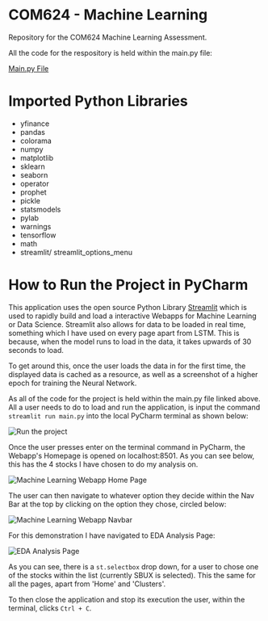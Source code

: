 # COM624 - Machine Learning
Repository for the COM624 Machine Learning Assessment.

All the code for the respository is held within the main.py file:

[Main.py File](https://github.com/kyleroberts27/Machine-Learning/blob/master/main.py)

# Imported Python Libraries
- yfinance
- pandas
- colorama
- numpy
- matplotlib
- sklearn
- seaborn
- operator
- prophet
- pickle
- statsmodels
- pylab
- warnings
- tensorflow
- math
- streamlit/ streamlit_options_menu


# How to Run the Project in PyCharm
This application uses the open source Python Library [Streamlit](https://streamlit.io/) which is used to rapidly build and load a interactive Webapps for Machine Learning or Data Science. Streamlit also allows for data to be loaded in real time, something which I have used on every page apart from LSTM. This is because, when the model runs to load in the data, it takes upwards of 30 seconds to load. 

To get around this, once the user loads the data in for the first time, the displayed data is cached as a resource, as well as a screenshot of a higher epoch for training the Neural Network.

As all of the code for the project is held within the main.py file linked above. All a user needs to do to load and run the application, is input the command `streamlit run main.py` into the local PyCharm terminal as shown below:

![Run the project](https://github.com/kyleroberts27/Machine-Learning/assets/115091926/e6d8db3c-6fd3-429c-9048-3e257959fba5)

Once the user presses enter on the terminal command in PyCharm, the Webapp's Homepage is opened on localhost:8501. As you can see below, this has the 4 stocks I have chosen to do my analysis on.

![Machine Learning Webapp Home Page](https://github.com/kyleroberts27/Machine-Learning/assets/115091926/5e4a2e89-f080-4b8a-9a7b-ff230e7b652b)

The user can then navigate to whatever option they decide within the Nav Bar at the top by clicking on the option they chose, circled below: 

![Machine Learning Webapp Navbar](https://github.com/kyleroberts27/Machine-Learning/assets/115091926/c0d3f37f-5a79-4cc6-b433-ff483005d6dc)

For this demonstration I have navigated to EDA Analysis Page:

![EDA Analysis Page](https://github.com/kyleroberts27/Machine-Learning/assets/115091926/47493c57-87c5-4e42-b06d-a05223390b08)

As you can see, there is a `st.selectbox` drop down, for a user to chose one of the stocks within the list (currently SBUX is selected). This the same for all the pages, apart from 'Home' and 'Clusters'.

To then close the application and stop its execution the user, within the terminal, clicks `Ctrl + C`.

